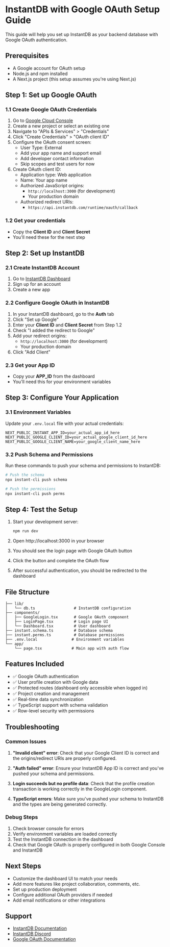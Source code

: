 # InstantDB with Google OAuth Setup Guide

This guide will help you set up InstantDB as your backend database with Google OAuth authentication.

## Prerequisites

- A Google account for OAuth setup
- Node.js and npm installed
- A Next.js project (this setup assumes you're using Next.js)

## Step 1: Set up Google OAuth

### 1.1 Create Google OAuth Credentials

1. Go to [Google Cloud Console](https://console.cloud.google.com/)
2. Create a new project or select an existing one
3. Navigate to "APIs & Services" > "Credentials"
4. Click "Create Credentials" > "OAuth client ID"
5. Configure the OAuth consent screen:
   - User Type: External
   - Add your app name and support email
   - Add developer contact information
   - Skip scopes and test users for now
6. Create OAuth client ID:
   - Application type: Web application
   - Name: Your app name
   - Authorized JavaScript origins:
     - `http://localhost:3000` (for development)
     - Your production domain
   - Authorized redirect URIs:
     - `https://api.instantdb.com/runtime/oauth/callback`

### 1.2 Get your credentials
- Copy the **Client ID** and **Client Secret**
- You'll need these for the next step

## Step 2: Set up InstantDB

### 2.1 Create InstantDB Account
1. Go to [InstantDB Dashboard](https://instantdb.com/dash)
2. Sign up for an account
3. Create a new app

### 2.2 Configure Google OAuth in InstantDB
1. In your InstantDB dashboard, go to the **Auth** tab
2. Click "Set up Google"
3. Enter your **Client ID** and **Client Secret** from Step 1.2
4. Check "I added the redirect to Google"
5. Add your redirect origins:
   - `http://localhost:3000` (for development)
   - Your production domain
6. Click "Add Client"

### 2.3 Get your App ID
- Copy your **APP_ID** from the dashboard
- You'll need this for your environment variables

## Step 3: Configure Your Application

### 3.1 Environment Variables
Update your `.env.local` file with your actual credentials:

```env
NEXT_PUBLIC_INSTANT_APP_ID=your_actual_app_id_here
NEXT_PUBLIC_GOOGLE_CLIENT_ID=your_actual_google_client_id_here
NEXT_PUBLIC_GOOGLE_CLIENT_NAME=your_google_client_name_here
```

### 3.2 Push Schema and Permissions
Run these commands to push your schema and permissions to InstantDB:

```bash
# Push the schema
npx instant-cli push schema

# Push the permissions
npx instant-cli push perms
```

## Step 4: Test the Setup

1. Start your development server:
   ```bash
   npm run dev
   ```

2. Open http://localhost:3000 in your browser

3. You should see the login page with Google OAuth button

4. Click the button and complete the OAuth flow

5. After successful authentication, you should be redirected to the dashboard

## File Structure

```
├── lib/
│   └── db.ts                 # InstantDB configuration
├── components/
│   ├── GoogleLogin.tsx       # Google OAuth component
│   ├── LoginPage.tsx         # Login page UI
│   └── Dashboard.tsx         # User dashboard
├── instant.schema.ts         # Database schema
├── instant.perms.ts          # Database permissions
├── .env.local               # Environment variables
└── app/
    └── page.tsx             # Main app with auth flow
```

## Features Included

- ✅ Google OAuth authentication
- ✅ User profile creation with Google data
- ✅ Protected routes (dashboard only accessible when logged in)
- ✅ Project creation and management
- ✅ Real-time data synchronization
- ✅ TypeScript support with schema validation
- ✅ Row-level security with permissions

## Troubleshooting

### Common Issues

1. **"Invalid client" error**: Check that your Google Client ID is correct and the origins/redirect URIs are properly configured.

2. **"Auth failed" error**: Ensure your InstantDB App ID is correct and you've pushed your schema and permissions.

3. **Login succeeds but no profile data**: Check that the profile creation transaction is working correctly in the GoogleLogin component.

4. **TypeScript errors**: Make sure you've pushed your schema to InstantDB and the types are being generated correctly.

### Debug Steps

1. Check browser console for errors
2. Verify environment variables are loaded correctly
3. Test the InstantDB connection in the dashboard
4. Check that Google OAuth is properly configured in both Google Console and InstantDB

## Next Steps

- Customize the dashboard UI to match your needs
- Add more features like project collaboration, comments, etc.
- Set up production deployment
- Configure additional OAuth providers if needed
- Add email notifications or other integrations

## Support

- [InstantDB Documentation](https://instantdb.com/docs)
- [InstantDB Discord](https://discord.com/invite/VU53p7uQcE)
- [Google OAuth Documentation](https://developers.google.com/identity/protocols/oauth2)